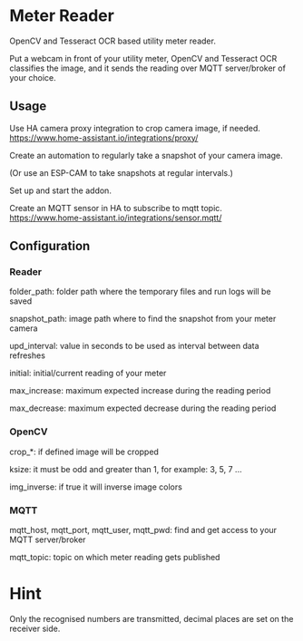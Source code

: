 # Meter Reader

OpenCV and Tesseract OCR based utility meter reader.

Put a webcam in front of your utility meter, OpenCV and Tesseract OCR classifies the image, and it sends the reading over MQTT server/broker of your choice.

## Usage

Use HA camera proxy integration to crop camera image, if needed.
https://www.home-assistant.io/integrations/proxy/

Create an automation to regularly take a snapshot of your camera image.

(Or use an ESP-CAM to take snapshots at regular intervals.)

Set up and start the addon.

Create an MQTT sensor in HA to subscribe to mqtt topic. 
https://www.home-assistant.io/integrations/sensor.mqtt/

## Configuration

### Reader

folder_path: folder path where the  temporary files and run logs will be saved

snapshot_path: image path where to find the snapshot from your meter camera

upd_interval: value in seconds to be used as interval between data refreshes

initial: initial/current reading of your meter

max_increase: maximum expected increase during the reading period

max_decrease: maximum expected decrease during the reading period

### OpenCV

crop_*: if defined image will be cropped 

ksize: it must be odd and greater than 1, for example: 3, 5, 7 ...

img_inverse: if true it will inverse image colors

### MQTT

mqtt_host, mqtt_port, mqtt_user, mqtt_pwd: find and get access to your MQTT server/broker

mqtt_topic: topic on which meter reading gets published

# Hint

Only the recognised numbers are transmitted, decimal places are set on the receiver side.